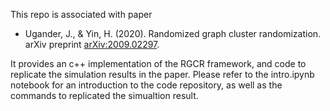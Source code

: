 This repo is associated with paper
* Ugander, J., & Yin, H. (2020). Randomized graph cluster randomization. arXiv preprint [arXiv:2009.02297](https://arxiv.org/abs/2009.02297).

It provides an c++ implementation of the RGCR framework, and code to replicate the simulation results in the paper.
Please refer to the intro.ipynb notebook for an introduction to the code repository, as well as the commands to replicated the simualtion result.

